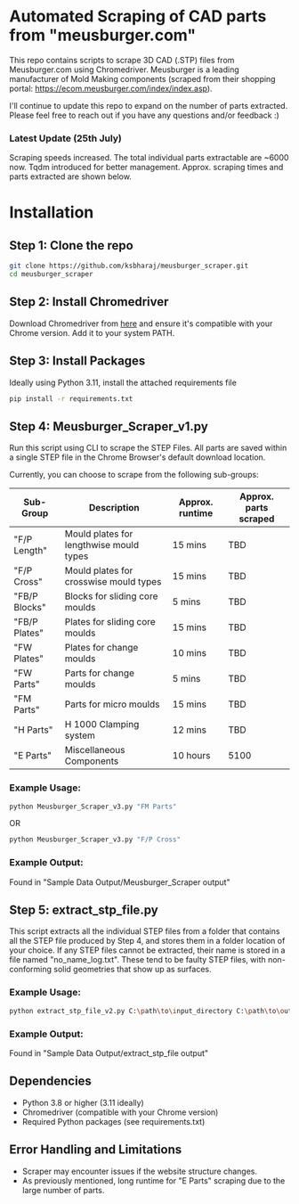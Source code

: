 # Automated Scraping of CAD parts from "meusburger.com"

This repo contains scripts to scrape 3D CAD (.STP) files from Meusburger.com using Chromedriver. 
Meusburger is a leading manufacturer of Mold Making components (scraped from their shopping portal: https://ecom.meusburger.com/index/index.asp). 

I'll continue to update this repo to expand on the number of parts extracted. Please feel free to reach out if you have any questions and/or feedback :) 

### Latest Update (25th July)
Scraping speeds increased. The total individual parts extractable are ~6000 now. Tqdm introduced for better management. Approx. scraping times and parts extracted are shown below.

# Installation
## Step 1: Clone the repo
```sh
git clone https://github.com/ksbharaj/meusburger_scraper.git
cd meusburger_scraper
```

## Step 2: Install Chromedriver
Download Chromedriver from [here](https://googlechromelabs.github.io/chrome-for-testing/) and ensure it's compatible with your Chrome version. Add it to your system PATH.

## Step 3: Install Packages
Ideally using Python 3.11, install the attached requirements file

```sh
pip install -r requirements.txt
```

## Step 4: Meusburger_Scraper_v1.py
Run this script using CLI to scrape the STEP Files. All parts are saved within a single STEP file in the Chrome Browser's default download location. 

Currently, you can choose to scrape from the following sub-groups:

| Sub-Group     | Description                             | Approx. runtime | Approx. parts scraped |               
|---------------|-----------------------------------------|-----------------|-----------------------|
| "F/P Length"  | Mould plates for lengthwise mould types | 15 mins         | TBD                   |
| "F/P Cross"   | Mould plates for crosswise mould types  | 15 mins         | TBD                   |
| "FB/P Blocks" | Blocks for sliding core moulds          | 5 mins          | TBD                   |
| "FB/P Plates" | Plates for sliding core moulds          | 15 mins         | TBD                   |
| "FW Plates"   | Plates for change moulds                | 10 mins         | TBD                   |
| "FW Parts"    | Parts for change moulds                 | 5 mins          | TBD                   |
| "FM Parts"    | Parts for micro moulds                  | 15 mins         | TBD                   |
| "H Parts"     | H 1000 Clamping system                  | 12 mins         | TBD                   |
| "E Parts"     | Miscellaneous Components                | 10 hours        | 5100                  |


### Example Usage:

```sh
python Meusburger_Scraper_v3.py "FM Parts" 
```
OR
```sh
python Meusburger_Scraper_v3.py "F/P Cross"
```

### Example Output:
Found in "Sample Data Output/Meusburger_Scraper output"

## Step 5: extract_stp_file.py

This script extracts all the individual STEP files from a folder that contains all the STEP file produced by Step 4, and stores them in a folder location of your choice. 
If any STEP files cannot be extracted, their name is stored in a file named "no_name_log.txt". These tend to be faulty STEP files, with non-conforming solid geometries that show up as surfaces.

### Example Usage:

```sh
python extract_stp_file_v2.py C:\path\to\input_directory C:\path\to\output_directory
```
### Example Output:
Found in "Sample Data Output/extract_stp_file output"

## Dependencies
- Python 3.8 or higher (3.11 ideally)
- Chromedriver (compatible with your Chrome version)
- Required Python packages (see requirements.txt)

## Error Handling and Limitations
- Scraper may encounter issues if the website structure changes.
- As previously mentioned, long runtime for "E Parts" scraping due to the large number of parts.



